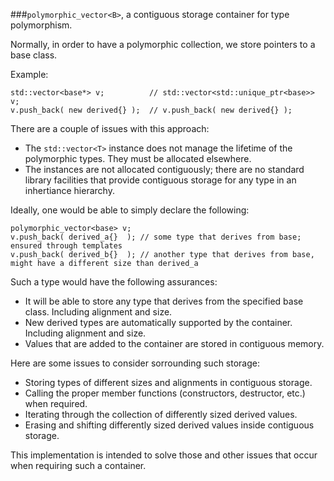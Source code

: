 ###`polymorphic_vector<B>`, a contiguous storage container for type polymorphism. 

Normally, in order to have a polymorphic collection, we store pointers to a base class.

Example:

    std::vector<base*> v;          // std::vector<std::unique_ptr<base>> v;
    v.push_back( new derived{} );  // v.push_back( new derived{} );

There are a couple of issues with this approach:

 - The `std::vector<T>` instance does not manage the lifetime of the polymorphic types. They must be allocated elsewhere.
 - The instances are not allocated contiguously; there are no standard library facilities that provide contiguous storage for any type in an inhertiance hierarchy.

Ideally, one would be able to simply declare the following:

    polymorphic_vector<base> v;
    v.push_back( derived_a{}  ); // some type that derives from base; ensured through templates
    v.push_back( derived_b{}  ); // another type that derives from base, might have a different size than derived_a
    
Such a type would have the following assurances:

 - It will be able to store any type that derives from the specified base class. Including alignment and size.
 - New derived types are automatically supported by the container. Including alignment and size.
 - Values that are added to the container are stored in contiguous memory.
    
Here are some issues to consider sorrounding such storage:

 - Storing types of different sizes and alignments in contiguous storage.
 - Calling the proper member functions (constructors, destructor, etc.) when required.
 - Iterating through the collection of differently sized derived values.
 - Erasing and shifting differently sized derived values inside contiguous storage.
 
This implementation is intended to solve those and other issues that occur when requiring such a container.
